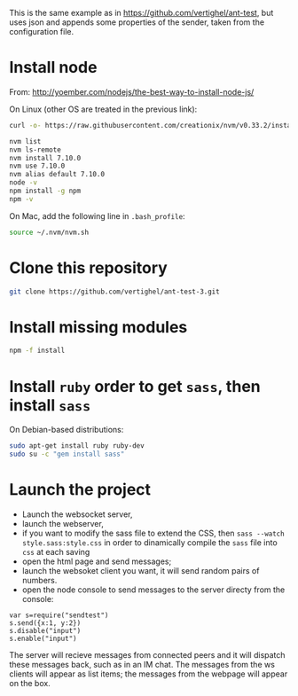 This is the same example as in https://github.com/vertighel/ant-test, but uses json and appends some properties of the sender, taken from the configuration file.

# Install node

From:
http://yoember.com/nodejs/the-best-way-to-install-node-js/

On Linux (other OS are treated in the previous link):

```bash
curl -o- https://raw.githubusercontent.com/creationix/nvm/v0.33.2/install.sh | bash	

nvm list
nvm ls-remote
nvm install 7.10.0
nvm use 7.10.0
nvm alias default 7.10.0
node -v
npm install -g npm
npm -v

```

On Mac, add the following line in `.bash_profile`:

```bash
source ~/.nvm/nvm.sh
```

# Clone this repository

```bash
git clone https://github.com/vertighel/ant-test-3.git

```
# Install missing modules

```bash
npm -f install

```
# Install `ruby`  order to get `sass`, then install `sass`

On Debian-based distributions:

```bash
sudo apt-get install ruby ruby-dev
sudo su -c "gem install sass"
```

# Launch the project

 - Launch the websocket server,
 - launch the webserver,
 - if you want to modify the sass file to extend the CSS, then `sass --watch style.sass:style.css` in order to dinamically compile the `sass` file into `css` at each saving
 - open the html page and send messages;
 - launch the websoket client you want, it will send random pairs of numbers.
 - open the node console to send messages to the server directy from the console:
 ```node
var s=require("sendtest")
s.send({x:1, y:2})
s.disable("input")
s.enable("input")
```

The server will recieve messages from connected peers and it will dispatch these messages back, such as in an IM chat. The messages from the ws clients will appear as list items; the messages from the webpage will appear on the box.
